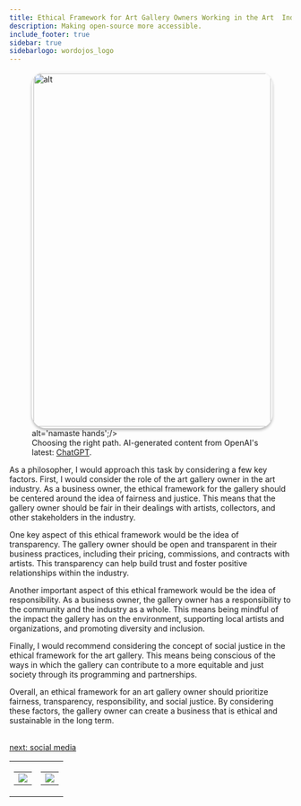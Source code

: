 ```yaml
---
title: Ethical Framework for Art Gallery Owners Working in the Art  Industry
description: Making open-source more accessible.
include_footer: true
sidebar: true
sidebarlogo: wordojos_logo
---
```

<figure>
    <img src='/uploads/ethical-framework.jpg' style="width: 100%;height: 630px;padding: 3px; box-shadow: 0 3px 5px rgba(0,0,0,.3);border-radius: 25px;overflow: hidden;border: none;" align="middle"; alt='alt';/> alt='namaste hands';/>
    <figcaption>Choosing the right path.  AI-generated content from OpenAI's latest: <a href="https://openai.com/blog/chatgpt/" >ChatGPT</a>.</figcaption>
</figure>
<p>
As a philosopher, I would approach this task by considering a few key factors. First, I would consider the role of the art gallery owner in the art industry. As a business owner, the ethical framework for the gallery should be centered around the idea of fairness and justice. This means that the gallery owner should be fair in their dealings with artists, collectors, and other stakeholders in the industry.

One key aspect of this ethical framework would be the idea of transparency. The gallery owner should be open and transparent in their business practices, including their pricing, commissions, and contracts with artists. This transparency can help build trust and foster positive relationships within the industry.

Another important aspect of this ethical framework would be the idea of responsibility. As a business owner, the gallery owner has a responsibility to the community and the industry as a whole. This means being mindful of the impact the gallery has on the environment, supporting local artists and organizations, and promoting diversity and inclusion.

Finally, I would recommend considering the concept of social justice in the ethical framework for the art gallery. This means being conscious of the ways in which the gallery can contribute to a more equitable and just society through its programming and partnerships.

Overall, an ethical framework for an art gallery owner should prioritize fairness, transparency, responsibility, and social justice. By considering these factors, the gallery owner can create a business that is ethical and sustainable in the long term.

<br>
<a href="https://workdojos.com/artgalleries/social">next: social media</a>
</p>
<table border="0" cellpadding="0" cellspacing="0" width="600" id="templateColumns">
    <tr>
        <td align="center" valign="top" width="50%" class="templateColumnContainer">
            <table border="0" cellpadding="10" cellspacing="0" height="100%" width="100px">
                <tr>
                    <td class="leftColumnContent">
                      <a href="https://artgalleries.workdojos.com">
                        <img src="/uploads/dash.png" class="columnImage" />
                    </td>
                </tr>
            </table>
        </td>
        <td align="center" valign="top" width="50%" class="templateColumnContainer">
            <table border="0" cellpadding="10" cellspacing="0" height="100%" width="100px">
                <tr>
                    <td class="rightColumnContent">
                      <a href="https://retailers.workdojos.com">
                        <img src="/uploads/randomdojo.png" class="columnImage" />
                    </td>
            </table>
        </td>
    </tr>
</table>